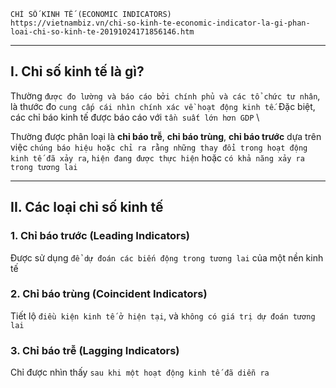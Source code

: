     
    CHỈ SỐ KINH TẾ (ECONOMIC INDICATORS)
    https://vietnambiz.vn/chi-so-kinh-te-economic-indicator-la-gi-phan-loai-chi-so-kinh-te-20191024171856146.htm

------------------------------------------------------------------------------------------------------

## I. Chỉ số kinh tế là gì?
  Thường `được đo lường và báo cáo bởi chính phủ và các tổ chức tư nhân`, là thước đo `cung cấp cái nhìn chính xác về hoạt động kinh tế`. Đặc biệt, các chỉ báo kinh tế được báo cáo với `tần suất lớn hơn GDP` \

  Thường được phân loại là __chỉ báo trễ__, __chỉ báo trùng__, __chỉ báo trước__ dựa trên việc `chúng báo hiệu hoặc chỉ ra rằng những thay đổi trong hoạt động kinh tế đã xảy ra`, `hiện đang được thực hiện` hoặc `có khả năng xảy ra trong tương lai`

------------------------------------------------------------------------------------------------------

## II. Các loại chỉ số kinh tế

### 1. Chỉ báo trước (Leading Indicators)
  Được sử dụng `để dự đoán các biến động trong tương lai` của một nền kinh tế

### 2. Chỉ báo trùng (Coincident Indicators)
  Tiết lộ `điều kiện kinh tế ở hiện tại`, và `không có giá trị dự đoán tương lai`

### 3. Chỉ báo trễ (Lagging Indicators)
  Chỉ được nhìn thấy `sau khi một hoạt động kinh tế đã diễn ra`